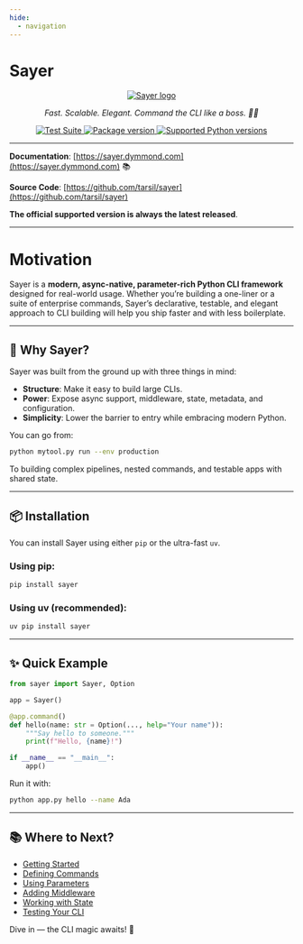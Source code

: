 ```yaml
---
hide:
  - navigation
---
```


# Sayer

<p align="center">
  <a href="https://sayer.dymmond.com"><img src="https://res.cloudinary.com/tarsild/image/upload/v1747661493/packages/Sayer/Logo/w8bq4nqcphyd99kns0wl.svg" alt='Sayer logo'></a>
</p>

<p align="center">
    <em>Fast. Scalable. Elegant. Command the CLI like a boss. 🧙‍♂️</em>
</p>

<p align="center">
<a href="https://github.com/dymmond/sayer/actions/workflows/test-suite.yml/badge.svg?event=push&branch=main" target="_blank">
    <img src="https://github.com/dymmond/sayer/actions/workflows/test-suite.yml/badge.svg?event=push&branch=main" alt="Test Suite">
</a>

<a href="https://pypi.org/project/sayer" target="_blank">
    <img src="https://img.shields.io/pypi/v/sayer?color=%2334D058&label=pypi%20package" alt="Package version">
</a>

<a href="https://pypi.org/project/sayer" target="_blank">
    <img src="https://img.shields.io/pypi/pyversions/sayer.svg?color=%2334D058" alt="Supported Python versions">
</a>
</p>

---

**Documentation**: [https://sayer.dymmond.com](https://sayer.dymmond.com) 📚

**Source Code**: [https://github.com/tarsil/sayer](https://github.com/tarsil/sayer)

**The official supported version is always the latest released**.

---

# Motivation

Sayer is a **modern, async-native, parameter-rich Python CLI framework** designed for real-world usage.
Whether you’re building a one-liner or a suite of enterprise commands, Sayer’s declarative, testable, and elegant approach to CLI building will help you ship faster and with less boilerplate.

---

## 🚀 Why Sayer?

Sayer was built from the ground up with three things in mind:

* **Structure**: Make it easy to build large CLIs.
* **Power**: Expose async support, middleware, state, metadata, and configuration.
* **Simplicity**: Lower the barrier to entry while embracing modern Python.

You can go from:

```bash
python mytool.py run --env production
```

To building complex pipelines, nested commands, and testable apps with shared state.

---

## 📦 Installation

You can install Sayer using either `pip` or the ultra-fast `uv`.

### Using pip:

```bash
pip install sayer
```

### Using uv (recommended):

```bash
uv pip install sayer
```

---

## ✨ Quick Example

```python
from sayer import Sayer, Option

app = Sayer()

@app.command()
def hello(name: str = Option(..., help="Your name")):
    """Say hello to someone."""
    print(f"Hello, {name}!")

if __name__ == "__main__":
    app()
```

Run it with:

```bash
python app.py hello --name Ada
```

---

## 📚 Where to Next?

* [Getting Started](./getting-started.md)
* [Defining Commands](./features/commands.md)
* [Using Parameters](./features/params.md)
* [Adding Middleware](./features/middleware.md)
* [Working with State](./features/state.md)
* [Testing Your CLI](./features/testing.md)

Dive in — the CLI magic awaits! 🧙
